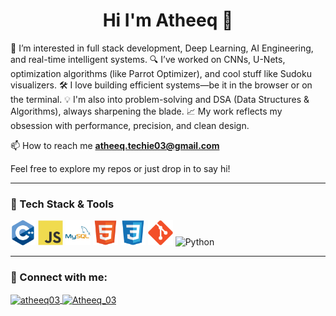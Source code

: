 <h1 align="center">Hi I'm Atheeq 👋</h1>

🧠 I’m interested in full stack development, Deep Learning, AI Engineering, and real-time intelligent systems.
🔍 I’ve worked on CNNs, U-Nets, optimization algorithms (like Parrot Optimizer), and cool stuff like Sudoku visualizers.
🛠️ I love building efficient systems—be it in the browser or on the terminal.
💡 I'm also into problem-solving and DSA (Data Structures & Algorithms), always sharpening the blade.
📈 My work reflects my obsession with performance, precision, and clean design.

📫 How to reach me **atheeq.techie03@gmail.com**

Feel free to explore my repos or just drop in to say hi!

---

### 🧰 Tech Stack & Tools

<p align="left">
  <img src="https://raw.githubusercontent.com/devicons/devicon/master/icons/cplusplus/cplusplus-original.svg" alt="C++" width="40" height="40"/>
  <img src="https://raw.githubusercontent.com/devicons/devicon/master/icons/javascript/javascript-original.svg" alt="JavaScript" width="40" height="40"/>
  <img src="https://raw.githubusercontent.com/devicons/devicon/master/icons/mysql/mysql-original-wordmark.svg" alt="MySQL" width="40" height="40"/>
  <img src="https://raw.githubusercontent.com/devicons/devicon/master/icons/html5/html5-original.svg" alt="HTML5" width="40" height="40"/>
  <img src="https://raw.githubusercontent.com/devicons/devicon/master/icons/css3/css3-original.svg" alt="CSS3" width="40" height="40"/>
  <img src="https://raw.githubusercontent.com/devicons/devicon/master/icons/git/git-original.svg" alt="Git" width="40" height="40"/>
  <img src="https://cdn.jsdelivr.net/gh/devicons/devicon/icons/python/python-original.svg" alt="Python" width="40" height="40"/>
</p>

---

### 🤝 Connect with me:

<p align="left">
  <a href="https://linkedin.com/in/atheeq03" target="_blank">
    <img align="center" src="https://raw.githubusercontent.com/rahuldkjain/github-profile-readme-generator/master/src/images/icons/Social/linked-in-alt.svg" alt="atheeq03" height="30" width="40" />
  </a>
  <a href="https://leetcode.com/Atheeq_03" target="_blank">
    <img align="center" src="https://raw.githubusercontent.com/rahuldkjain/github-profile-readme-generator/master/src/images/icons/Social/leet-code.svg" alt="Atheeq_03" height="30" width="40" />
  </a>
</p>
